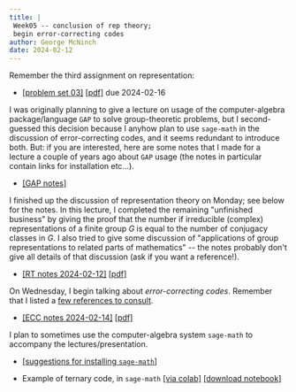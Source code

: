 ```yaml
---
title: |
 Week05 -- conclusion of rep theory;
 begin error-correcting codes
author: George McNinch  
date: 2024-02-12
---
```


Remember the third assignment on representation:

- [[problem set 03]](/course-contents/PS03--rep-theory.html)
  [[pdf]](/course-contents/PS03--rep-theory.pdf) due 2024-02-16

I was originally planning to give a lecture on usage of the
computer-algebra package/language `GAP` to solve group-theoretic
problems, but I second-guessed this decision because I anyhow plan to
use `sage-math` in the discussion of error-correcting codes, and it
seems redundant to introduce both. But: if you are interested, here
are some notes that I made for a lecture a couple of years ago about
`GAP` usage (the notes in particular contain links for installation etc...).

- [[GAP notes]](/course-contents/notes-RT--Groups-and-GAP.html)


I finished up the discussion of representation theory on Monday; see
below for the notes. In this lecture, I completed the remaining
"unfinished business" by giving the proof that the number if
irreducible (complex) representations of a finite group $G$ is equal
to the number of conjugacy classes in $G$. I also tried to give some
discussion of "applications of group representations to related parts
of mathematics" -- the notes probably don't give all details of that
discussion (ask if you want a reference!).

- [[RT notes 2024-02-12]](notes-RT--2024-02-12--number-of-irreducibles.html)
  [[pdf]](notes-RT--2024-02-12--number-of-irreducibles.pdf)
  
On Wednesday, I begin talking about *error-correcting codes*.
Remember that I listed a [few references to consult](resources-references.html).

- [[ECC notes 2024-02-14]](notes-RT--2024-02-14--intro.html)
  [[pdf]](notes-RT--2024-02-14--intro.pdf)

I plan to sometimes use the computer-algebra system `sage-math` to
accompany the lectures/presentation. 

- [[suggestions for installing `sage-math`]](resources--conda-sage-math-jupyter.html)



- Example of ternary code, in `sage-math`
  [[via colab]](https://colab.research.google.com/github/gmcninch-tufts/2024-Sp-Math190/blob/main/course-contents/ECC-01--ternary-code.ipynb)
  [[download notebook]](/course-contents/ECC-01--ternary-code.ipynb) 



